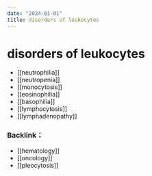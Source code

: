 ```yaml
---
date: "2024-01-01"
title: disorders of leukocytes
---
```



# disorders of leukocytes

* [[neutrophilia]]
* [[neutropenia]]
* [[monocytosis]]
* [[eosinophilia]]
* [[basophilia]]
* [[lymphocytosis]]
* [[lymphadenopathy]]


### Backlink：

- [[hematology]]
- [[oncology]]
- [[pleocytosis]]
